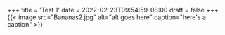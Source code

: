 +++
title = 'Test 1'
date = 2022-02-23T09:54:59-08:00
draft = false
+++
{{< image src="Bananas2.jpg" alt="alt goes here" caption="here's a caption" >}}
